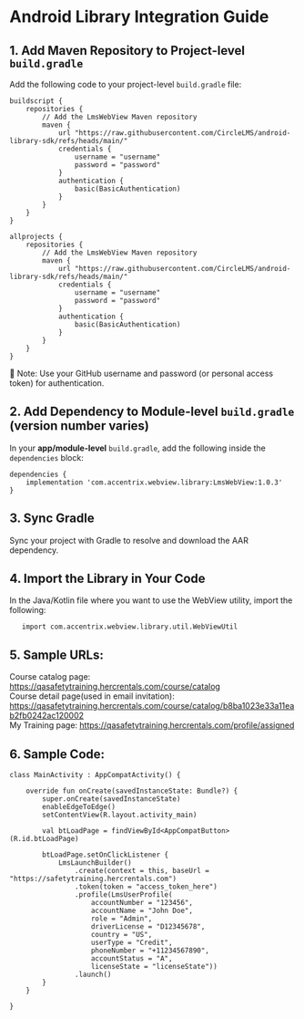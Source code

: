 # Android Library Integration Guide

## **1. Add Maven Repository to Project-level `build.gradle`**  
   Add the following code to your project-level `build.gradle` file:
```
buildscript {
    repositories {
        // Add the LmsWebView Maven repository
        maven {
            url "https://raw.githubusercontent.com/CircleLMS/android-library-sdk/refs/heads/main/"
            credentials {
                username = "username"
                password = "password"
            }
            authentication {
                basic(BasicAuthentication)
            }
        }
    }
}

allprojects {
    repositories {
        // Add the LmsWebView Maven repository
        maven {
            url "https://raw.githubusercontent.com/CircleLMS/android-library-sdk/refs/heads/main/"
            credentials {
                username = "username"
                password = "password"
            }
            authentication {
                basic(BasicAuthentication)
            }
        }
    }
}
```
🔐 Note: Use your GitHub username and password (or personal access token) for authentication.

## **2. Add Dependency to Module-level `build.gradle`** (version number varies)  
   In your **app/module-level** `build.gradle`, add the following inside the `dependencies` block:
```
dependencies {
    implementation 'com.accentrix.webview.library:LmsWebView:1.0.3'
}
```

## **3. Sync Gradle**  
   Sync your project with Gradle to resolve and download the AAR dependency.  
   
## **4. Import the Library in Your Code**  
   In the Java/Kotlin file where you want to use the WebView utility, import the following:  
```
   import com.accentrix.webview.library.util.WebViewUtil
```

## **5. Sample URLs:**  
Course catalog page: https://qasafetytraining.hercrentals.com/course/catalog  
Course detail page(used in email invitation): https://qasafetytraining.hercrentals.com/course/catalog/b8ba1023e33a11eab2fb0242ac120002  
My Training page: https://qasafetytraining.hercrentals.com/profile/assigned  

## **6. Sample Code:**  
```
class MainActivity : AppCompatActivity() {

    override fun onCreate(savedInstanceState: Bundle?) {
        super.onCreate(savedInstanceState)
        enableEdgeToEdge()
        setContentView(R.layout.activity_main)

        val btLoadPage = findViewById<AppCompatButton>(R.id.btLoadPage)

        btLoadPage.setOnClickListener {
            LmsLaunchBuilder()
                .create(context = this, baseUrl = "https://safetytraining.hercrentals.com")
                .token(token = "access_token_here")
                .profile(LmsUserProfile(
                    accountNumber = "123456",
                    accountName = "John Doe",
                    role = "Admin",
                    driverLicense = "D12345678",
                    country = "US",
                    userType = "Credit",
                    phoneNumber = "+11234567890",
                    accountStatus = "A",
                    licenseState = "licenseState"))
                .launch()
        }
    }

}

```

